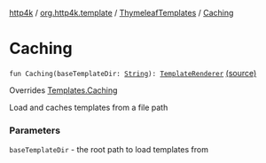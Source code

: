 [http4k](../../index.md) / [org.http4k.template](../index.md) / [ThymeleafTemplates](index.md) / [Caching](./-caching.md)

# Caching

`fun Caching(baseTemplateDir: `[`String`](https://kotlinlang.org/api/latest/jvm/stdlib/kotlin/-string/index.html)`): `[`TemplateRenderer`](../-template-renderer.md) [(source)](https://github.com/http4k/http4k/blob/master/http4k-template-thymeleaf/src/main/kotlin/org/http4k/template/ThymeleafTemplates.kt#L22)

Overrides [Templates.Caching](../-templates/-caching.md)

Load and caches templates from a file path

### Parameters

`baseTemplateDir` - the root path to load templates from